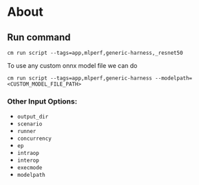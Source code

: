 # About
## Run command
```
cm run script --tags=app,mlperf,generic-harness,_resnet50
```

To use any custom onnx model file we can do 
```
cm run script --tags=app,mlperf,generic-harness --modelpath=<CUSTOM_MODEL_FILE_PATH>
```

### Other Input Options:
* `output_dir`
* `scenario`
* `runner`
* `concurrency`
* `ep`
* `intraop`
* `interop`
* `execmode`
* `modelpath`


